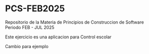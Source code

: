 # PCS-FEB2025
Repositorio de la Materia de Principios de Construccion de Software Periodo FEB - JUL 2025

Este ejercicio es una aplicacion para Control escolar

Cambio para ejemplo

